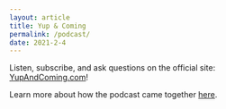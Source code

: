 ```yaml
---
layout: article
title: Yup & Coming
permalink: /podcast/
date: 2021-2-4
---
```


Listen, subscribe, and ask questions on the official site: [YupAndComing.com](https://yupandcoming.com)!

Learn more about how the podcast came together [here](/podcast-launch).
